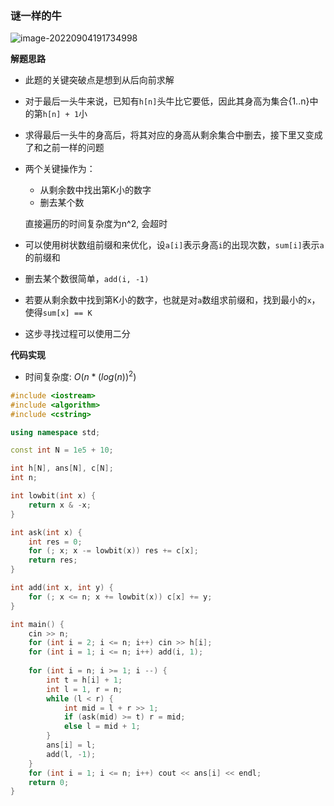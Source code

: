 ### 谜一样的牛

![image-20220904191734998](http://www.cdn.liver0377.xyz/typora/202209041917057.png)





**解题思路**

- 此题的关键突破点是想到从后向前求解

- 对于最后一头牛来说，已知有`h[n]`头牛比它要低，因此其身高为集合{1..n}中的第`h[n] + 1`小

- 求得最后一头牛的身高后，将其对应的身高从剩余集合中删去，接下里又变成了和之前一样的问题

- 两个关键操作为：

  - 从剩余数中找出第K小的数字
  - 删去某个数

  直接遍历的时间复杂度为n^2, 会超时

- 可以使用树状数组前缀和来优化，设`a[i]`表示身高`i`的出现次数，`sum[i]`表示`a`的前缀和

- 删去某个数很简单，`add(i, -1)`

- 若要从剩余数中找到第K小的数字，也就是对`a`数组求前缀和，找到最小的`x`，使得`sum[x] == K`

- 这步寻找过程可以使用二分





**代码实现**

- 时间复杂度: $O(n * (log(n))^2)$

```cc
#include <iostream>
#include <algorithm>
#include <cstring>

using namespace std;

const int N = 1e5 + 10;

int h[N], ans[N], c[N];
int n;

int lowbit(int x) {
    return x & -x;
}

int ask(int x) {
    int res = 0;
    for (; x; x -= lowbit(x)) res += c[x];
    return res;
}

int add(int x, int y) {
    for (; x <= n; x += lowbit(x)) c[x] += y;    
}

int main() {
    cin >> n;
    for (int i = 2; i <= n; i++) cin >> h[i];
    for (int i = 1; i <= n; i++) add(i, 1);
    
    for (int i = n; i >= 1; i --) {
        int t = h[i] + 1;
        int l = 1, r = n; 
        while (l < r) {
            int mid = l + r >> 1;
            if (ask(mid) >= t) r = mid;
            else l = mid + 1;
        }
        ans[i] = l;
        add(l, -1);
    }
    for (int i = 1; i <= n; i++) cout << ans[i] << endl;
    return 0;
}
```

